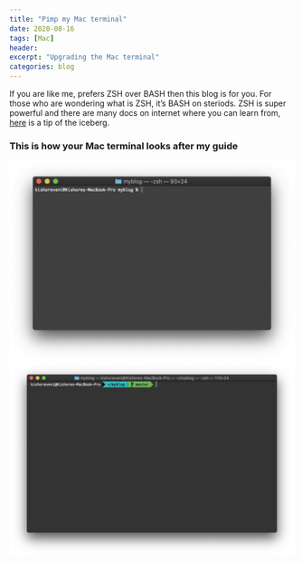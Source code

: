 ```yaml
---
title: "Pimp my Mac terminal"
date: 2020-08-16
tags: [Mac]
header:
excerpt: "Upgrading the Mac terminal"
categories: blog
---
```


<p>If you are like me, prefers ZSH over BASH then this blog is for you.  For those who are wondering what is ZSH, it’s BASH on steriods. ZSH is super powerful  and there are many docs on internet where you can learn from, <a href="https://github.com/hmml/awesome-zsh">here</a> is a tip of the iceberg.</p>
<h3 id="this-is-how-your-mac-terminal-looks-after-my-guide">This is how your Mac terminal looks after my guide</h3>
<p><img src="https://github.com/icehot87/icehot87.github.io/blob/master/images/myPhotos/terminal/Old%20terminal.png" alt="old terminal"><br>
<img src="https://github.com/icehot87/icehot87.github.io/blob/master/images/myPhotos/terminal/New%20terminal.png" alt="new terminal"></p>

